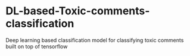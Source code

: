 # DL-based-Toxic-comments-classification
Deep learning based classification model for classifying toxic comments built on top of tensorflow
